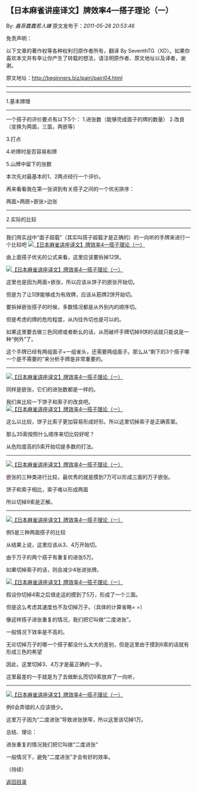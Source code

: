 ## 【日本麻雀讲座译文】牌效率4—搭子理论（一）

By: *鑫哥蠢蠢惹人嫌* 原文发布于：*2011-05-28 20:53:46*

免责声明：

以下文章的著作权等各种权利归原作者所有，翻译 By
SeventhTG（XD）。如果你喜欢本文并有幸让你产生了转载的想法，请注明原作者、原文地址以及译者，谢谢。

原文地址：http://beginners.biz/pairi/pairi04.html

------------------------------------------------------------------------------------

------------------------------------------------------------------------------------

1.基本牌理

------------------------------------------------------------------------------------

一个搭子的评价要点有以下5个：
1.进张数（能够完成面子的牌的数量）
2.改良（变换为两面，三面，两嵌等）

3.打点

4.听牌时是否容易和牌

5.山牌中留下的张数

本次先对最基本的1、2两点经行一个评价。

再来看看我在第一张讲到有关搭子之间的一个优劣排序：

两面>两嵌>嵌张>边张

------------------------------------------------------------------------------------

2.实际的比较

------------------------------------------------------------------------------------

我们用实战中“面子超载”（其实叫搭子超载才是正确的）的一向听的手牌来进行一个比较吧
[![【日本麻雀讲座译文】牌效率4&mdash;搭子理论（一）](http://s16.sinaimg.cn/middle/7f78b76fga455b2008d8f&amp;690)](http://photo.blog.sina.com.cn/showpic.html#blogid=7f78b76f0100ru8n&url=http://s16.sinaimg.cn/orignal/7f78b76fga455b2008d8f)

由上面搭子优劣的公式来看，这里应该要拆掉12饼。

[![【日本麻雀讲座译文】牌效率4&mdash;搭子理论（一）](http://s11.sinaimg.cn/middle/7f78b76fg76d55eebffda&amp;690)](http://photo.blog.sina.com.cn/showpic.html#blogid=7f78b76f0100ru8n&url=http://s11.sinaimg.cn/orignal/7f78b76fg76d55eebffda)

这里也是因为两面>嵌张，所以应该从饼子的嵌张开始切。

但是为了让5饼能够成为有效牌，应该从筋牌2饼开始切。

要拆掉嵌张搭子的时候，多数情况都是从外到内的顺序切。

但是考虑的牌的危险程度，从内往外切也是可以的。

如果这里要去做三色同顺或者断幺的话，从而破坏手牌切掉9饼的话就只能说是一种“例外”了。

这个手牌已经有两组面子+一组雀头，还需要两组面子。那么从“剩下的3个搭子哪一个是不需要的”来分析手牌是非常重要的。

------------------------------------------------------------------------------------
[![【日本麻雀讲座译文】牌效率4&mdash;搭子理论（一）](http://s12.sinaimg.cn/middle/7f78b76fga455cc38846b&amp;690)](http://photo.blog.sina.com.cn/showpic.html#blogid=7f78b76f0100ru8n&url=http://s12.sinaimg.cn/orignal/7f78b76fga455cc38846b)

同样是嵌张，它们的进张数都是一样的。

我们来比较一下饼子和索子的改良吧。
[![【日本麻雀讲座译文】牌效率4&mdash;搭子理论（一）](http://s14.sinaimg.cn/middle/7f78b76fga455d55dbd1d&amp;690)](http://photo.blog.sina.com.cn/showpic.html#blogid=7f78b76f0100ru8n&url=http://s14.sinaimg.cn/orignal/7f78b76fga455d55dbd1d)

这么以比较，饼子比索子更加容易形成好形。所以这里切掉索子是正确答案。

那么35索按照什么顺序来切比较好呢？

从危险度高的5索开始切是多数的打法。

------------------------------------------------------------------------------------
[![【日本麻雀讲座译文】牌效率4&mdash;搭子理论（一）](http://s8.sinaimg.cn/middle/7f78b76fga455dd386807&amp;690)](http://photo.blog.sina.com.cn/showpic.html#blogid=7f78b76f0100ru8n&url=http://s8.sinaimg.cn/orignal/7f78b76fga455dd386807)

嵌张的三种类进行比较，最优秀的就是摸到7万可以形成三面的万子嵌张。

饼子和索子相比，索子难以形成两面

所以切掉9索是正解。

------------------------------------------------------------------------------------
[![【日本麻雀讲座译文】牌效率4&mdash;搭子理论（一）](http://s10.sinaimg.cn/middle/7f78b76fga455f44c6589&amp;690)](http://photo.blog.sina.com.cn/showpic.html#blogid=7f78b76f0100ru8n&url=http://s10.sinaimg.cn/orignal/7f78b76fga455f44c6589)

例5是三种两面搭子的比较

从结果上说，这里应该从3、4万开始切。

由于万子的两个搭子有重复的进张5万。

如果切掉索子的话，则会减少4张进张牌。

[![【日本麻雀讲座译文】牌效率4&mdash;搭子理论（一）](http://s13.sinaimg.cn/middle/7f78b76fga45601bd891c&amp;690)](http://photo.blog.sina.com.cn/showpic.html#blogid=7f78b76f0100ru8n&url=http://s13.sinaimg.cn/orignal/7f78b76fga45601bd891c)

假设你切掉4索之后很走运的摸到了5万，形成了一个三面。

但是这么考虑其速度也不及切掉万子。（具体的计算省略= =）

像这样搭子进张重复的情况，我们把它叫做“二度进张”。

一般情况下效率是不高的。

无论切掉万子的哪一个搭子都没什么太大的差别，但是这里由于摸到6索的话就有形成三色的希望

因此，这里切掉3、4万才是最正确的一手。

这里最差的一手就是为了去做断幺而切9索放弃了一向听，

------------------------------------------------------------------------------------
[![【日本麻雀讲座译文】牌效率4&mdash;搭子理论（一）](http://s15.sinaimg.cn/middle/7f78b76fga456262991fe&amp;690)](http://photo.blog.sina.com.cn/showpic.html#blogid=7f78b76f0100ru8n&url=http://s15.sinaimg.cn/orignal/7f78b76fga456262991fe)

例6会弄错的人应该很少。

这里万子因为“二度进张”导致进张狭窄，所以这里该切掉1万。

总结、理论：

进张重复的情况我们把它叫做“二度进张”

一般情况下，避免“二度进张”才会有好的效率。

（待续）

[返回目录](index.html)
